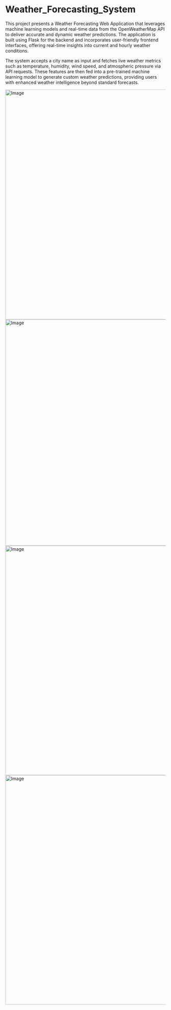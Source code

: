 # Weather_Forecasting_System

This project presents a Weather Forecasting Web Application that leverages machine learning models and real-time data from the OpenWeatherMap API to deliver accurate and dynamic weather predictions. The application is built using Flask for the backend and incorporates user-friendly frontend interfaces, offering real-time insights into current and hourly weather conditions.

The system accepts a city name as input and fetches live weather metrics such as temperature, humidity, wind speed, and atmospheric pressure via API requests. These features are then fed into a pre-trained machine learning model to generate custom weather predictions, providing users with enhanced weather intelligence beyond standard forecasts.

<img width="1362" height="719" alt="Image" src="https://github.com/user-attachments/assets/f43345bd-a038-413b-a989-b331d128fb39" />
<img width="1365" height="708" alt="Image" src="https://github.com/user-attachments/assets/700e7765-ce77-4d87-8c4d-302ad092d9d2" />
<img width="1365" height="718" alt="Image" src="https://github.com/user-attachments/assets/23a88ede-00e7-476e-8ada-e5edf1192704" />
<img width="1365" height="718" alt="Image" src="https://github.com/user-attachments/assets/c4af9334-2cb1-4a69-ad48-6dbaa69bf5df" />
